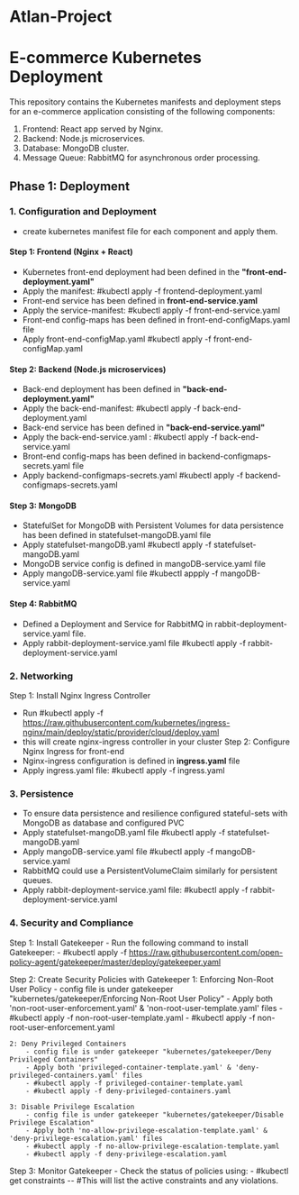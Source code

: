 # Atlan-Project

# E-commerce Kubernetes Deployment
This repository contains the Kubernetes manifests and deployment steps for an e-commerce application consisting of the following components:
1. Frontend: React app served by Nginx.
2. Backend: Node.js microservices.
3. Database: MongoDB cluster.
4. Message Queue: RabbitMQ for asynchronous order processing.

## Phase 1: Deployment

### 1. Configuration and Deployment
-  create kubernetes manifest file for each component and apply them.
 
#### Step 1: Frontend (Nginx + React)
- Kubernetes front-end deployment had been defined in the **"front-end-deployment.yaml"**
- Apply the manifest:
    #kubectl apply -f frontend-deployment.yaml
- Front-end service has been defined in **front-end-service.yaml**
- Apply the service-manifest:
    #kubectl apply -f front-end-service.yaml
- Front-end config-maps has been defined in front-end-configMaps.yaml file
- Apply front-end-configMap.yaml
    #kubectl apply -f front-end-configMap.yaml

#### Step 2: Backend (Node.js microservices)
- Back-end deployment has been defined in **"back-end-deployment.yaml"**
- Apply the back-end-manifest:
    #kubectl apply -f back-end-deployment.yaml
- Back-end service has been defined in **"back-end-service.yaml"**
- Apply the back-end-service.yaml :
    #kubectl apply -f back-end-service.yaml
- Bront-end config-maps has been defined in backend-configmaps-secrets.yaml file
- Apply backend-configmaps-secrets.yaml
    #kubectl apply -f backend-configmaps-secrets.yaml

#### Step 3: MongoDB
- StatefulSet for MongoDB with Persistent Volumes for data persistence has been defined in statefulset-mangoDB.yaml file
- Apply statefulset-mangoDB.yaml #kubectl apply -f statefulset-mangoDB.yaml
- MongoDB service config is defined in mangoDB-service.yaml file
- Apply mangoDB-service.yaml file
   #kubectl appply -f mangoDB-service.yaml

#### Step 4: RabbitMQ
- Defined a Deployment and Service for RabbitMQ in rabbit-deployment-service.yaml file.
- Apply rabbit-deployment-service.yaml file
    #kubectl apply -f rabbit-deployment-service.yaml

### 2. Networking
Step 1: Install Nginx Ingress Controller
- Run
    #kubectl apply -f https://raw.githubusercontent.com/kubernetes/ingress-nginx/main/deploy/static/provider/cloud/deploy.yaml
- this will create nginx-ingress controller in your cluster
Step 2: Configure Nginx Ingress for front-end
- Nginx-ingress configuration is defined in **ingress.yaml** file
- Apply ingress.yaml file:
    #kubectl apply -f ingress.yaml

### 3. Persistence
- To ensure data persistence and resilience configured stateful-sets with MongoDB as database and configured PVC
- Apply statefulset-mangoDB.yaml file
    #kubectl apply -f statefulset-mangoDB.yaml
- Apply mangoDB-service.yaml file
    #kubectl apply -f mangoDB-service.yaml
- RabbitMQ could use a PersistentVolumeClaim similarly for persistent queues.
- Apply rabbit-deployment-service.yaml file:
    #kubectl apply -f rabbit-deployment-service.yaml
  
### 4. Security and Compliance

Step 1: Install Gatekeeper
        - Run the following command to install Gatekeeper:
        - #kubectl apply -f https://raw.githubusercontent.com/open-policy-agent/gatekeeper/master/deploy/gatekeeper.yaml

Step 2: Create Security Policies with Gatekeeper
    1: Enforcing Non-Root User Policy
        - config file is under gatekeeper "kubernetes/gatekeeper/Enforcing Non-Root User Policy"
        - Apply both 'non-root-user-enforcement.yaml' & 'non-root-user-template.yaml' files
        - #kubectl apply -f non-root-user-template.yaml
        - #kubectl apply -f non-root-user-enforcement.yaml

    2: Deny Privileged Containers
        - config file is under gatekeeper "kubernetes/gatekeeper/Deny Privileged Containers"
        - Apply both 'privileged-container-template.yaml' & 'deny-privileged-containers.yaml' files
        - #kubectl apply -f privileged-container-template.yaml
        - #kubectl apply -f deny-privileged-containers.yaml

    3: Disable Privilege Escalation
        - config file is under gatekeeper "kubernetes/gatekeeper/Disable Privilege Escalation"
        - Apply both 'no-allow-privilege-escalation-template.yaml' & 'deny-privilege-escalation.yaml' files
        - #kubectl apply -f no-allow-privilege-escalation-template.yaml
        - #kubectl apply -f deny-privilege-escalation.yaml

Step 3: Monitor Gatekeeper
        - Check the status of policies using:
        - #kubectl get constraints -- #This will list the active constraints and any violations.









  




